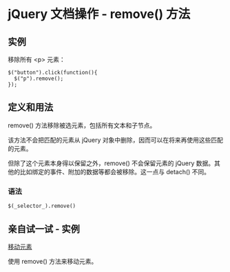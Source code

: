 # jQuery 文档操作 - remove() 方法



## 实例

移除所有 &lt;p&gt; 元素：

```
$("button").click(function(){
  $("p").remove();
});

```

## 定义和用法

remove() 方法移除被选元素，包括所有文本和子节点。

该方法不会把匹配的元素从 jQuery 对象中删除，因而可以在将来再使用这些匹配的元素。

但除了这个元素本身得以保留之外，remove() 不会保留元素的 jQuery 数据。其他的比如绑定的事件、附加的数据等都会被移除。这一点与 detach() 不同。

### 语法

```
$(_selector_).remove()
```

## 亲自试一试 - 实例

[移动元素](/tiy/t.asp?f=jquery_manipulation_remove_move)

使用 remove() 方法来移动元素。




